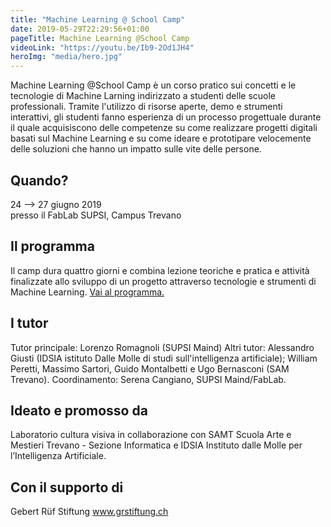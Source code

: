 ```yaml
---
title: "Machine Learning @ School Camp"
date: 2019-05-29T22:29:56+01:00
pageTitle: Machine Learning @School Camp
videoLink: "https://youtu.be/Ib9-2Od1JH4"
heroImg: "media/hero.jpg"
---
```



Machine Learning @School Camp è un corso pratico sui concetti e le tecnologie di Machine Larning indirizzato a studenti delle scuole professionali. Tramite l'utilizzo di risorse aperte, demo e strumenti interattivi, gli studenti fanno esperienza di un processo progettuale durante il quale acquisiscono delle competenze su come realizzare progetti digitali basati sul Machine Learning e su come ideare e prototipare velocemente delle soluzioni che hanno un impatto sulle vite delle persone.

## Quando?
24 ⟶ 27 giugno 2019 <br>
presso il FabLab SUPSI, Campus Trevano

## Il programma
Il camp dura quattro giorni e combina lezione teoriche e pratica e attività finalizzate allo sviluppo di un progetto attraverso tecnologie e strumenti di Machine Learning. 
[Vai al programma.](posts/programma)

## I tutor
Tutor principale: Lorenzo Romagnoli (SUPSI Maind)
Altri tutor: Alessandro Giusti (IDSIA istituto Dalle Molle di studi sull'intelligenza artificiale); William Peretti, Massimo Sartori, Guido Montalbetti e Ugo Bernasconi (SAM Trevano).
Coordinamento: Serena Cangiano, SUPSI Maind/FabLab.  

## Ideato e promosso da
Laboratorio cultura visiva in collaborazione con SAMT Scuola Arte e Mestieri Trevano - Sezione Informatica e IDSIA Instituto dalle Molle per l’Intelligenza Artificiale. 

## Con il supporto di
Gebert Rüf Stiftung
www.grstiftung.ch












